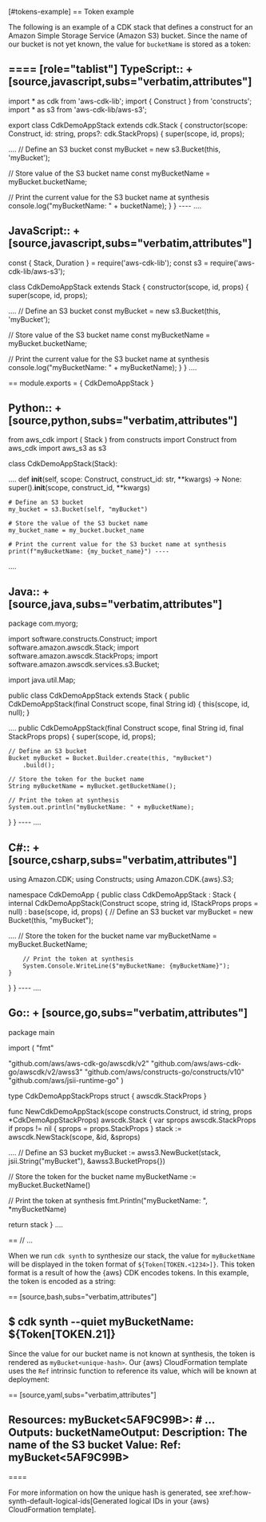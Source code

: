 [#tokens-example]
== Token example

The following is an example of a CDK stack that defines a construct for an Amazon Simple Storage Service (Amazon S3) bucket. Since the name of our bucket is not yet known, the value for `bucketName` is stored as a token:

====
[role="tablist"]
TypeScript::
+
[source,javascript,subs="verbatim,attributes"]
---
import * as cdk from 'aws-cdk-lib';
import { Construct } from 'constructs';
import * as s3 from 'aws-cdk-lib/aws-s3';

export class CdkDemoAppStack extends cdk.Stack {
  constructor(scope: Construct, id: string, props?: cdk.StackProps) {
    super(scope, id, props);

....
// Define an S3 bucket
const myBucket = new s3.Bucket(this, 'myBucket');

// Store value of the S3 bucket name
const myBucketName = myBucket.bucketName;

// Print the current value for the S3 bucket name at synthesis
console.log("myBucketName: " + bucketName);   } } ----
....

JavaScript::
+
[source,javascript,subs="verbatim,attributes"]
---
const { Stack, Duration } = require('aws-cdk-lib');
const s3 = require('aws-cdk-lib/aws-s3');

class CdkDemoAppStack extends Stack {
  constructor(scope, id, props) {
    super(scope, id, props);

....
// Define an S3 bucket
const myBucket = new s3.Bucket(this, 'myBucket');

// Store value of the S3 bucket name
const myBucketName = myBucket.bucketName;

// Print the current value for the S3 bucket name at synthesis
console.log("myBucketName: " + myBucketName);   } }
....

== module.exports = { CdkDemoAppStack }

Python::
+
[source,python,subs="verbatim,attributes"]
---
from aws_cdk import (
    Stack
)
from constructs import Construct
from aws_cdk import aws_s3 as s3

class CdkDemoAppStack(Stack):

....
def __init__(self, scope: Construct, construct_id: str, **kwargs) -> None:
    super().__init__(scope, construct_id, **kwargs)

    # Define an S3 bucket
    my_bucket = s3.Bucket(self, "myBucket")

    # Store the value of the S3 bucket name
    my_bucket_name = my_bucket.bucket_name

    # Print the current value for the S3 bucket name at synthesis
    print(f"myBucketName: {my_bucket_name}") ----
....

Java::
+
[source,java,subs="verbatim,attributes"]
---
package com.myorg;

import software.constructs.Construct;
import software.amazon.awscdk.Stack;
import software.amazon.awscdk.StackProps;
import software.amazon.awscdk.services.s3.Bucket;

import java.util.Map;

public class CdkDemoAppStack extends Stack {
    public CdkDemoAppStack(final Construct scope, final String id) {
        this(scope, id, null);
    }

....
public CdkDemoAppStack(final Construct scope, final String id, final StackProps props) {
    super(scope, id, props);

    // Define an S3 bucket
    Bucket myBucket = Bucket.Builder.create(this, "myBucket")
        .build();

    // Store the token for the bucket name
    String myBucketName = myBucket.getBucketName();

    // Print the token at synthesis
    System.out.println("myBucketName: " + myBucketName);
} } ----
....

C#::
+
[source,csharp,subs="verbatim,attributes"]
---
using Amazon.CDK;
using Constructs;
using Amazon.CDK.\{aws}.S3;

namespace CdkDemoApp
{
    public class CdkDemoAppStack : Stack
    {
        internal CdkDemoAppStack(Construct scope, string id, IStackProps props = null) : base(scope, id, props)
        {
            // Define an S3 bucket
            var myBucket = new Bucket(this, "myBucket");

....
        // Store the token for the bucket name
        var myBucketName = myBucket.BucketName;

        // Print the token at synthesis
        System.Console.WriteLine($"myBucketName: {myBucketName}");
    }
} } ----
....

Go::
+
[source,go,subs="verbatim,attributes"]
---
package main

import (
	"fmt"

 "github.com/aws/aws-cdk-go/awscdk/v2"
 "github.com/aws/aws-cdk-go/awscdk/v2/awss3"
 "github.com/aws/constructs-go/constructs/v10"
 "github.com/aws/jsii-runtime-go" )

type CdkDemoAppStackProps struct {
	awscdk.StackProps
}

func NewCdkDemoAppStack(scope constructs.Construct, id string, props *CdkDemoAppStackProps) awscdk.Stack {
	var sprops awscdk.StackProps
	if props != nil {
		sprops = props.StackProps
	}
	stack := awscdk.NewStack(scope, &id, &sprops)

....
// Define an S3 bucket
myBucket := awss3.NewBucket(stack, jsii.String("myBucket"), &awss3.BucketProps{})

// Store the token for the bucket name
myBucketName := myBucket.BucketName()

// Print the token at synthesis
fmt.Println("myBucketName: ", *myBucketName)

return stack }
....

== // ...

When we run `cdk synth` to synthesize our stack, the value for `myBucketName` will be displayed in the token format of `${Token[TOKEN.<1234>]}`. This token format is a result of how the \{aws} CDK encodes tokens. In this example, the token is encoded as a string:

== [source,bash,subs="verbatim,attributes"]

$ cdk synth --quiet
myBucketName: ${Token[TOKEN.21]}
---

Since the value for our bucket name is not known at synthesis, the token is rendered as  `myBucket<unique-hash>`. Our \{aws} CloudFormation template uses the `Ref` intrinsic function to reference its value, which will be known at deployment:

== [source,yaml,subs="verbatim,attributes"]

Resources:
  myBucket<5AF9C99B>:
    # ...
Outputs:
  bucketNameOutput:
    Description: The name of the S3 bucket
    Value:
      Ref: myBucket<5AF9C99B>
---
====

For more information on how the unique hash is generated, see  xref:how-synth-default-logical-ids[Generated logical IDs in your \{aws} CloudFormation template].

